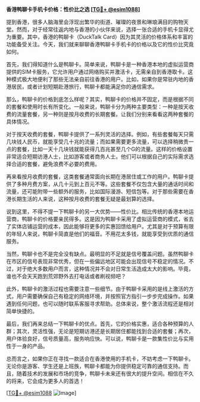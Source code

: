 **香港鸭聊卡手机卡价格：性价比之选 [[TG💪+ @esim1088](https://t.me/s/esim1088)]**

提到香港，很多人脑海里会浮现出繁华的街道、璀璨的夜景和琳琅满目的购物天堂。然而，对于经常往返内地与香港的小伙伴来说，选择一张合适的手机卡显得尤为重要。其中，香港的鸭聊卡（DuckTalk Card）因为其灵活的价格体系和丰富的功能备受关注。今天，我们就来聊聊香港鸭聊卡手机卡的价格以及它的性价比究竟如何。

首先，我们得知道什么是鸭聊卡。简单来说，鸭聊卡是一种香港本地的虚拟运营商提供的SIM卡服务，它允许用户通过网络购买并激活卡，无需亲自到香港取卡。这种模式极大地便利了那些无法亲自前往香港的用户。比如，如果你是常驻内地的香港居民，或者计划短期赴港旅行，鸭聊卡都能满足你的通信需求。

那么，鸭聊卡的价格到底怎么样呢？其实，鸭聊卡的价格并不固定，而是根据不同的套餐和使用时长有所变化。一般来说，鸭聊卡分为两种主要类型：一种是按天收费的流量套餐，另一种则是按月收费的长期套餐。让我们分别来看看这两种套餐的具体情况。

对于按天收费的套餐，鸭聊卡提供了一系列灵活的选择。例如，有些套餐每天只需几块钱人民币，就能享受几十兆的流量；而如果需要更多流量，可以选择稍微贵一点的套餐，比如一天十几块钱就能获得几百兆甚至几个G的流量。这样的价格设置非常适合短期访港人士，比如游客或者商务人士。他们可以根据自己的实际需求选择合适的套餐，避免浪费不必要的费用。

再来看按月收费的套餐，这类套餐通常面向长期在港居住或工作的用户。鸭聊卡提供了多种月费方案，从几十元到上百元不等。这些套餐不仅包含大量的通话时间和流量，还可能附带一些额外的服务，比如国际漫游、短信包等。对于那些需要在香港长期生活的人来说，这种按月收费的套餐无疑是最划算的选择。

说到这里，不得不提一下鸭聊卡的另一大优势——性价比。相比传统的香港本地运营商，鸭聊卡的价格要亲民得多。这是因为鸭聊卡采用了虚拟运营商的模式，省去了实体店铺运营的成本，因此能够将更多的实惠回馈给用户。尤其是对于预算有限的年轻人来说，鸭聊卡简直是他们的福音。不用花太多钱，就能享受到优质的通信服务。

当然，鸭聊卡也不是完全没有缺点。最明显的不足就是信号覆盖问题。虽然鸭聊卡在市区的信号表现非常优秀，但在一些偏远地区可能会出现信号不稳定的情况。不过，对于绝大多数用户而言，这种情况并不会对日常生活造成太大的影响。毕竟，谁也不会天天跑到荒郊野外去打电话或者刷视频吧？

此外，鸭聊卡的激活过程也需要注意一些细节。由于鸭聊卡采用的是线上激活的方式，用户需要确保自己有稳定的网络环境，并按照官方指引一步步完成操作。如果遇到任何问题，也可以随时联系客服寻求帮助。总体来说，整个激活流程还是相对简单快捷的。

最后，我们再来总结一下鸭聊卡的优点。首先，它的价格实惠，适合各种预算的人群；其次，灵活性强，无论是短期访港还是长期居住都能找到合适的套餐；再次，用户体验良好，信号质量高，服务响应快。可以说，鸭聊卡是一款集性价比与实用性于一身的产品。

总而言之，如果你正在寻找一款适合在香港使用的手机卡，不妨考虑一下鸭聊卡。无论你是游客、学生还是上班族，鸭聊卡都能为你提供稳定可靠的通信支持。而且，随着技术的发展和市场的竞争，鸭聊卡未来还有很大的提升空间。相信在不久的将来，它会成为更多人的首选！

[[TG💪+ @esim1088](https://t.me/s/esim1088) ![Image](https://i.postimg.cc/4NQfJmqS/Snipaste-2025-05-13-00-14-12.png)]